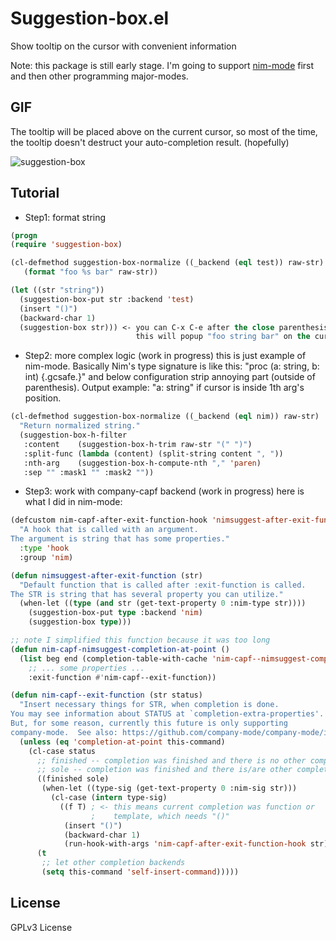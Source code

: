 # Suggestion-box.el

Show tooltip on the cursor with convenient information

Note: this package is still early stage. I'm going to
support [nim-mode](https://github.com/nim-lang/nim-mode) first and
then other programming major-modes.

## GIF

The tooltip will be placed above on the current cursor, so most of
the time, the tooltip doesn't destruct your auto-completion
result. (hopefully)

![suggestion-box](https://cloud.githubusercontent.com/assets/1082473/18810060/49ceac58-8241-11e6-9d4a-bc22d0844fec.gif)

## Tutorial

- Step1: format string

``` lisp
(progn
(require 'suggestion-box)

(cl-defmethod suggestion-box-normalize ((_backend (eql test)) raw-str)
   (format "foo %s bar" raw-str))

(let ((str "string"))
  (suggestion-box-put str :backend 'test)
  (insert "()")
  (backward-char 1)
  (suggestion-box str))) <- you can C-x C-e after the close parenthesis and
                            this will popup "foo string bar" on the cursor.

```

- Step2: more complex logic (work in progress)
  this is just example of nim-mode. Basically Nim's type signature is
  like this: "proc (a: string, b: int) {.gcsafe.}" and below
  configuration strip annoying part (outside of parenthesis).
  Output example: "a: string" if cursor is inside 1th arg's position.

``` lisp
(cl-defmethod suggestion-box-normalize ((_backend (eql nim)) raw-str)
  "Return normalized string."
  (suggestion-box-h-filter
   :content    (suggestion-box-h-trim raw-str "(" ")")
   :split-func (lambda (content) (split-string content ", "))
   :nth-arg    (suggestion-box-h-compute-nth "," 'paren)
   :sep "" :mask1 "" :mask2 ""))
```

- Step3: work with company-capf backend (work in progress)
  here is what I did in nim-mode:

``` lisp
(defcustom nim-capf-after-exit-function-hook 'nimsuggest-after-exit-function
  "A hook that is called with an argument.
The argument is string that has some properties."
  :type 'hook
  :group 'nim)

(defun nimsuggest-after-exit-function (str)
  "Default function that is called after :exit-function is called.
The STR is string that has several property you can utilize."
  (when-let ((type (and str (get-text-property 0 :nim-type str))))
    (suggestion-box-put type :backend 'nim)
    (suggestion-box type)))

;; note I simplified this function because it was too long
(defun nim-capf-nimsuggest-completion-at-point ()
  (list beg end (completion-table-with-cache 'nim-capf--nimsuggest-complete)
    ;; ... some properties ...
    :exit-function #'nim-capf--exit-function))

(defun nim-capf--exit-function (str status)
  "Insert necessary things for STR, when completion is done.
You may see information about STATUS at `completion-extra-properties'.
But, for some reason, currently this future is only supporting
company-mode.  See also: https://github.com/company-mode/company-mode/issues/583"
  (unless (eq 'completion-at-point this-command)
    (cl-case status
      ;; finished -- completion was finished and there is no other completion
      ;; sole -- completion was finished and there is/are other completion(s)
      ((finished sole)
       (when-let ((type-sig (get-text-property 0 :nim-sig str)))
         (cl-case (intern type-sig)
           ((f T) ; <- this means current completion was function or
                  ;    template, which needs "()"
            (insert "()")
            (backward-char 1)
            (run-hook-with-args 'nim-capf-after-exit-function-hook str)))))
      (t
       ;; let other completion backends
       (setq this-command 'self-insert-command)))))
```

## License
GPLv3 License
